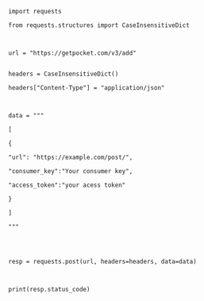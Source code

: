     import requests
    
    from requests.structures import CaseInsensitiveDict
    
      
    
    url = "https://getpocket.com/v3/add"
    
 
    headers = CaseInsensitiveDict()
    
    headers["Content-Type"] = "application/json"
    
      
    
    data = """
    
    [
    
    {
    
    "url": "https://example.com/post/",
    
    "consumer_key":"Your consumer key",
    
    "access_token":"your acess token"
    
    }
    
    ]
    
    """
    
      
      
    
    resp = requests.post(url, headers=headers, data=data)
    
      
    
    print(resp.status_code)
